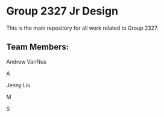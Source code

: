# Group 2327 Jr Design

This is the main repository for all work related to Group 2327.

## Team Members:

Andrew VanNus

A

Jenny Liu

M

S
